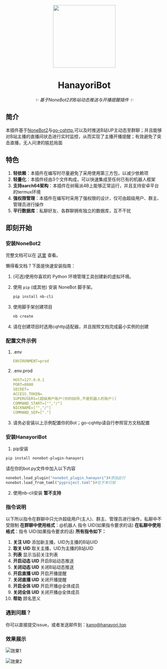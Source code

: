 <!-- markdownlint-disable MD033 MD041-->
<p align="center">
  <img src="https://cdn.jsdelivr.net/gh/kanomahoro/images@main/logo.png" width="200" height="200"/>
</p>

<div align="center">

# HanayoriBot
<!-- markdownlint-disable-next-line MD036 -->
_✨ 基于NoneBot2的B站动态推送与开播提醒插件 ✨_

</div>

## 简介

本插件基于[NoneBot2](https://github.com/nonebot/nonebot2)与[go-cqhttp](https://github.com/Mrs4s/go-cqhttp),可以及时推送B站UP主动态至群聊；并且能够对B站主播的直播间状态进行实时监控，从而实现了主播开播提醒；有效避免了突击直播，无人问津的尴尬局面

## 特色

1. **轻依赖**：本插件在编写时尽量避免了采用使用第三方包，以减少依赖项
2. **轻量化**：本插件经由3个文件构成，可以快速集成至任何已有的机器人框架
3. **支持aarch64架构**：本插件在树莓派4B上能够正常运行，并且支持安卓平台的termux环境
4. **强权限管理**：本插件在编写时采用了强权限的设计，仅可由超级用户、群主、管理员进行操作
5. **平行数据库**：私聊好友、各群聊拥有独立的数据库，互不干扰
## 即刻开始

### 安装NoneBot2
完整文档可以在 [这里](https://v2.nonebot.dev/) 查看。

懒得看文档？下面是快速安装指南：

1. (可选)使用你喜欢的 Python 环境管理工具创建新的虚拟环境。
2. 使用 `pip` (或其他) 安装 NoneBot 脚手架。

   ```bash
   pip install nb-cli
   ```

3. 使用脚手架创建项目

   ```bash
   nb create
   ```
4. 请在创建项目时选用cqhttp适配器，并且按照文档完成最小实例的创建
   
### 配置文件示例
1. .env
   ```yml
   ENVIRONMENT=prod
   ```
2. .env.prod
   ```yml
   HOST=127.0.0.1
   PORT=8080
   SECRET=
   ACCESS_TOKEN=
   SUPERUSERS=[超级用户账户(你的QQ号,不是机器人的账户)]
   COMMAND_START=["","/"]
   NICKNAME=["","/"]
   COMMAND_SEP=["."]
   ```
3. 请务必安装以上示例配置你的Bot；go-cqhttp请自行参照官方文档配置
### 安装HanayoriBot
   1. pip安装
   ```bash
   pip install nonebot-plugin-hanayori
   ```
   请在你的bot.py文件中加入以下内容
   ```python
   nonebot.load_plugin("nonebot_plugin_hanayori")#添加此行
   nonebot.load_from_toml("pyproject.toml")#位于本行前
   ```
   2. 使用nb-cli安装
   **暂不支持**
### 指令说明
以下所以指令在群聊中只允许超级用户(主人)、群主、管理员进行操作，私聊中不受限制
**在群聊中使用格式**：@机器人 指令 UID(如果指令要求的话) 
**在私聊中使用格式**：指令 UID(如果指令要求的话)
**所有指令如下：**
1. **关注 UID**
   添加新主播，UID为主播的B站UID
2. **取关 UID**
   取关主播，UID为主播的B站UID
3. **列表**
   显示当前关注列表
4. **开启动态 UID**
   开启B站动态推送
5. **关闭动态 UID**
   关闭B站动态推送
6. **开启直播 UID**
   开启开播提醒
7. **关闭直播 UID**
   关闭开播提醒
8. **开启全体 UID**
   开启开播@全体成员
9. **关闭全体 UID**
   关闭开播@全体成员
10. **帮助**
   顾名思义

### 遇到问题？
你可以直接提交issue，或者发送邮件到：kano@hanayori.top
### 效果展示

![效果1](https://cdn.jsdelivr.net/gh/kanomahoro/images@main/xiaoguo1.jpg)

![效果2](https://cdn.jsdelivr.net/gh/kanomahoro/images@main/xiaoguo2.jpg)

